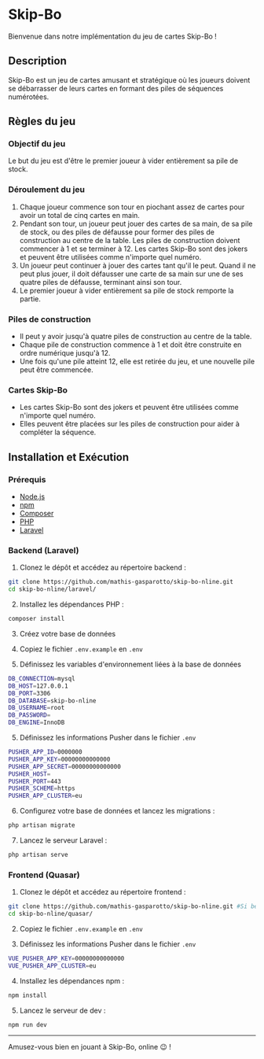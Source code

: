 # Skip-Bo

Bienvenue dans notre implémentation du jeu de cartes Skip-Bo !

## Description

Skip-Bo est un jeu de cartes amusant et stratégique où les joueurs doivent se débarrasser de leurs cartes en formant des piles de séquences numérotées.

## Règles du jeu

### Objectif du jeu

Le but du jeu est d'être le premier joueur à vider entièrement sa pile de stock.

### Déroulement du jeu

1. Chaque joueur commence son tour en piochant assez de cartes pour avoir un total de cinq cartes en main.
2. Pendant son tour, un joueur peut jouer des cartes de sa main, de sa pile de stock, ou des piles de défausse pour former des piles de construction au centre de la table. Les piles de construction doivent commencer à 1 et se terminer à 12. Les cartes Skip-Bo sont des jokers et peuvent être utilisées comme n'importe quel numéro.
3. Un joueur peut continuer à jouer des cartes tant qu'il le peut. Quand il ne peut plus jouer, il doit défausser une carte de sa main sur une de ses quatre piles de défausse, terminant ainsi son tour.
4. Le premier joueur à vider entièrement sa pile de stock remporte la partie.

### Piles de construction

- Il peut y avoir jusqu'à quatre piles de construction au centre de la table.
- Chaque pile de construction commence à 1 et doit être construite en ordre numérique jusqu'à 12.
- Une fois qu'une pile atteint 12, elle est retirée du jeu, et une nouvelle pile peut être commencée.

### Cartes Skip-Bo

- Les cartes Skip-Bo sont des jokers et peuvent être utilisées comme n'importe quel numéro.
- Elles peuvent être placées sur les piles de construction pour aider à compléter la séquence.

## Installation et Exécution

### Prérequis

- [Node.js](https://nodejs.org/)
- [npm](https://www.npmjs.com/)
- [Composer](https://getcomposer.org/)
- [PHP](https://www.php.net/)
- [Laravel](https://laravel.com/)

### Backend (Laravel)

1. Clonez le dépôt et accédez au répertoire backend :

```bash
git clone https://github.com/mathis-gasparotto/skip-bo-nline.git
cd skip-bo-nline/laravel/
```

2. Installez les dépendances PHP :

```bash
composer install
```

3. Créez votre base de données

4. Copiez le fichier `.env.example` en `.env`

5. Définissez les variables d'environnement liées à la base de données

```bash
DB_CONNECTION=mysql
DB_HOST=127.0.0.1
DB_PORT=3306
DB_DATABASE=skip-bo-nline
DB_USERNAME=root
DB_PASSWORD=
DB_ENGINE=InnoDB
```

5. Définissez les informations Pusher dans le fichier `.env`

```bash
PUSHER_APP_ID=0000000
PUSHER_APP_KEY=00000000000000
PUSHER_APP_SECRET=00000000000000
PUSHER_HOST=
PUSHER_PORT=443
PUSHER_SCHEME=https
PUSHER_APP_CLUSTER=eu
```

6. Configurez votre base de données et lancez les migrations :

```bash
php artisan migrate
```

7. Lancez le serveur Laravel :

```bash
php artisan serve
```

### Frontend (Quasar)

1. Clonez le dépôt et accédez au répertoire frontend :

```bash
git clone https://github.com/mathis-gasparotto/skip-bo-nline.git #Si besoin
cd skip-bo-nline/quasar/
```

2. Copiez le fichier `.env.example` en `.env`

3. Définissez les informations Pusher dans le fichier `.env`

```bash
VUE_PUSHER_APP_KEY=00000000000000
VUE_PUSHER_APP_CLUSTER=eu
```

4. Installez les dépendances npm :

```bash
npm install
```

5. Lancez le serveur de dev :
```bash
npm run dev
````

---

Amusez-vous bien en jouant à Skip-Bo, online 😉 !
